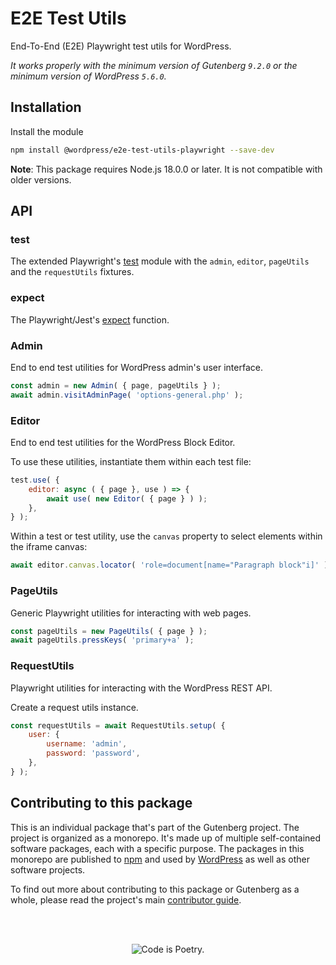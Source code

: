 # E2E Test Utils

End-To-End (E2E) Playwright test utils for WordPress.

_It works properly with the minimum version of Gutenberg `9.2.0` or the minimum version of WordPress `5.6.0`._

## Installation

Install the module

```bash
npm install @wordpress/e2e-test-utils-playwright --save-dev
```

**Note**: This package requires Node.js 18.0.0 or later. It is not compatible with older versions.

## API

### test

The extended Playwright's [test](https://playwright.dev/docs/api/class-test) module with the `admin`, `editor`, `pageUtils` and the `requestUtils` fixtures.

### expect

The Playwright/Jest's [expect](https://jestjs.io/docs/expect) function.

### Admin

End to end test utilities for WordPress admin's user interface.

```js
const admin = new Admin( { page, pageUtils } );
await admin.visitAdminPage( 'options-general.php' );
```

### Editor

End to end test utilities for the WordPress Block Editor.

To use these utilities, instantiate them within each test file:
```js
test.use( {
	editor: async ( { page }, use ) => {
		await use( new Editor( { page } ) );
	},
} );
```

Within a test or test utility, use the `canvas` property to select elements within the iframe canvas:

```js
await editor.canvas.locator( 'role=document[name="Paragraph block"i]' )
```

### PageUtils

Generic Playwright utilities for interacting with web pages.

```js
const pageUtils = new PageUtils( { page } );
await pageUtils.pressKeys( 'primary+a' );
```

### RequestUtils

Playwright utilities for interacting with the WordPress REST API.

Create a request utils instance.

```js
const requestUtils = await RequestUtils.setup( {
	user: {
		username: 'admin',
		password: 'password',
	},
} );
```

## Contributing to this package

This is an individual package that's part of the Gutenberg project. The project is organized as a monorepo. It's made up of multiple self-contained software packages, each with a specific purpose. The packages in this monorepo are published to [npm](https://www.npmjs.com/) and used by [WordPress](https://make.wordpress.org/core/) as well as other software projects.

To find out more about contributing to this package or Gutenberg as a whole, please read the project's main [contributor guide](https://github.com/WordPress/gutenberg/tree/HEAD/CONTRIBUTING.md).

<br /><br /><p align="center"><img src="https://s.w.org/style/images/codeispoetry.png?1" alt="Code is Poetry." /></p>
